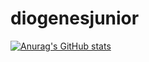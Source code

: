 # diogenesjunior

[![Anurag's GitHub stats](https://github-readme-stats.vercel.app/api?username=diogenesjup)](https://github.com/anuraghazra/github-readme-stats)

